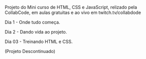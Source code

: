 Projeto do Mini curso de HTML, CSS e JavaScript, relizado pela CollabCode, em aulas gratuitas e ao vivo em twitch.tv/collabdode

Dia 1 - Onde tudo começa.

Dia 2 - Dando vida ao projeto.

Dia 03 - Treinando HTML e CSS.

(Projeto Descontinuado)
